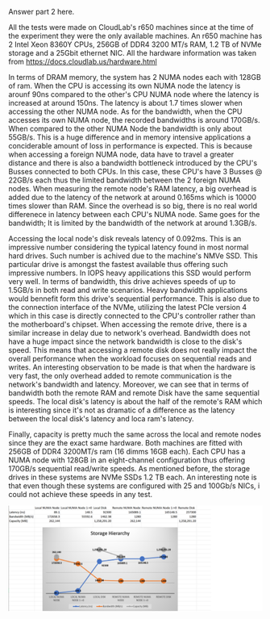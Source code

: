 Answer part 2 here.

All the tests were made on CloudLab's r650 machines since at the time of the experiment they were the only available machines. An r650 machine has 2 Intel Xeon 8360Y CPUs, 256GB of DDR4 3200 MT/s RAM, 1.2 TB of NVMe storage and a 25Gbit ethernet NIC. All the hardware information was taken from https://docs.cloudlab.us/hardware.html


In terms of DRAM memory, the system has 2 NUMA nodes each with 128GB of ram. When the CPU is accessing its own NUMA node the latency is arounf 90ns compared to the other's CPU NUMA node where the latency is increased at around 150ns. The latency is about 1.7 times slower when accessing the other NUMA node. As for the bandwidth, when the CPU accesses its own NUMA node, the recorded bandwidths is around 170GB/s. When compared to the other NUMA Node the bandwidth is only about 55GB/s. This is a huge difference and in memory intensive applications a conciderable amount of loss in performance is expected. This is because when accessing a foreign NUMA node, data have to travel a greater distance and  there is also a bandwidth bottleneck introduced by the CPU's Busses connected to both CPUs. In this case, these CPU's have 3 Busses @ 22GB/s each thus the limited bandwidth between the 2 foreign NUMA nodes. When measuring the remote node's RAM latency, a big overhead is added due to the latency of the network at around 0.165ms which is 10000 times slower than RAM. Since the overhead is so big, there is no real world differenece in latency between each CPU's NUMA node. Same goes for the bandwidth; It is limited by the bandwidth of the network at around 1.3GB/s.


Accessing the local node's disk reveals latency of 0.092ms. This is an impressive number considering the typical latency found in most normal hard drives. Such number is achived due to the machine's NMVe SSD. This particular drive is amongst the fastest available thus offering such impressive numbers. In IOPS heavy appilications this SSD would perform very well. In terms of bandwidth, this drive achieves speeds of up to 1.5GB/s in both read and write scenarios. Heavy bandwidth applications would bennefit form this drive's sequential performance. This is also due to the connection interface of the NVMe, utilizing the latest PCIe version 4 which in this case is directly connected to the CPU's controller rather than the motherboard's chipset. When accessing the remote drive, there is a similar increase in delay due to network's overhead. Bandwidth does not have a huge impact since the network bandwidth is close to the disk's speed. This means that accessing a remote disk does not really impact the overall performance when the workload focuses on sequential reads and writes. An interesting observation to be made is that when the hardware is very fast, the only overhead added to remote communication is the network's bandwidth and latency. Moreover, we can see that in terms of bandwidth both the remote RAM and remote Disk have the same sequential speeds. The local disk's latency is about the half of the remote's RAM which is interesting since it's not as dramatic of a difference as the latency between the local disk's latency and loca ram's latency.


Finally, capacity is pretty much the same across the local and remote nodes since they are the exact same hardware. Both machines are fitted with 256GB of DDR4 3200MT/s ram (16 dimms 16GB each). Each CPU has a NUMA node with 128GB in an eight-channel configuration thus offering 170GB/s sequential read/write speeds. As mentioned before, the storage drives in these systems are NVMe SSDs 1.2 TB each. An interesting note is that even though these systems are configured with 25 and 100Gb/s NICs, i could not achieve these speeds in any test.

![alt text](https://github.com/stytSofo/cs499-fa22/blob/main/assignments/hw1/hierarchy/Graph.png?raw=true)

